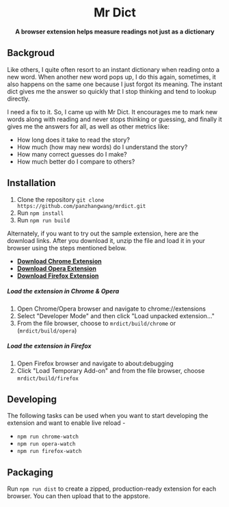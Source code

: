 <div align="center">
  <h1>
    Mr Dict
  </h1>

  <p>
    <strong>A browser extension helps measure readings not just as a dictionary</strong>
  </p>
</div>

## Backgroud
Like others, I quite often resort to an instant dictionary when reading onto a new word. When another new word pops up, I do this again, sometimes, it also happens on the same one because I just forgot its meaning. The instant dict gives me the answer so quickly that I stop thinking and tend to lookup directly. 

I need a fix to it. So, I came up with Mr Dict. It encourages me to mark new words along with reading and never stops thinking or guessing, and finally it gives me the answers for all, as well as other metrics like:

* How long does it take to read the story?
* How much (how may new words) do I understand the story?
* How many correct guesses do I make?
* How much better do I compare to others?

## Installation
1. Clone the repository `git clone https://github.com/panzhangwang/mrdict.git`
2. Run `npm install`
3. Run `npm run build`

Alternately, if you want to try out the sample extension, here are the download links. After you download it, unzip the file and load it in your browser using the steps mentioned below.
 - [**Download Chrome Extension**](https://github.com/panzhangwang/mrdict/releases/download/v1.0.0/chrome.zip)
 - [**Download Opera Extension**](https://github.com/panzhangwang/mrdict/releases/download/v1.0.0/opera.zip)
 - [**Download Firefox Extension**](https://github.com/panzhangwang/mrdict/releases/download/v1.0.0/firefox.zip)


##### Load the extension in Chrome & Opera
1. Open Chrome/Opera browser and navigate to chrome://extensions
2. Select "Developer Mode" and then click "Load unpacked extension..."
3. From the file browser, choose to `mrdict/build/chrome` or (`mrdict/build/opera`)


##### Load the extension in Firefox
1. Open Firefox browser and navigate to about:debugging
2. Click "Load Temporary Add-on" and from the file browser, choose `mrdict/build/firefox`


## Developing
The following tasks can be used when you want to start developing the extension and want to enable live reload - 

- `npm run chrome-watch`
- `npm run opera-watch`
- `npm run firefox-watch`


## Packaging
Run `npm run dist` to create a zipped, production-ready extension for each browser. You can then upload that to the appstore.

